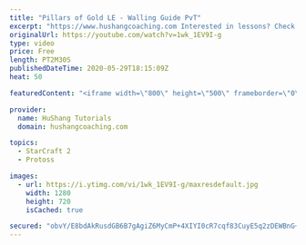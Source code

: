 ```yaml
---
title: "Pillars of Gold LE - Walling Guide PvT"
excerpt: "https://www.hushangcoaching.com Interested in lessons? Check out the website for more information ------------------------------------------------------------------------------------------------------- Want to support HuShang Tutorials directly? Patreon is a website where you can contribute a monthly"
originalUrl: https://youtube.com/watch?v=1wk_1EV9I-g
type: video
price: Free
length: PT2M30S
publishedDateTime: 2020-05-29T18:15:09Z
heat: 50

featuredContent: "<iframe width=\"800\" height=\"500\" frameborder=\"0\" src=\"https://www.youtube.com/embed/1wk_1EV9I-g\" allow=\"accelerometer; autoplay; encrypted-media; gyroscope; picture-in-picture\" allowfullscreen></iframe>"

provider:
  name: HuShang Tutorials
  domain: hushangcoaching.com

topics:
  - StarCraft 2
  - Protoss

images:
  - url: https://i.ytimg.com/vi/1wk_1EV9I-g/maxresdefault.jpg
    width: 1280
    height: 720
    isCached: true

secured: "obvY/E8bdAkRusdGB6B7gAgiZ6MyCmP+4XIYI0cR7cqf83CuyE5q2zDEWBnG+eB8ma9JtZcGMp1Ctq6eWzuKXdhhC0lcxOQ2iRisqval0OIS0Dl91aE3wqTzrZduRvLOmTwafVl62tuWS/LI4dTSytI3hpe1PSt7DW8UNsH+C8blRg+MyYqjNGHM2mBgBB+6IE0TQPPGVGOPK0jRMNABqQyVpiSlopI7WGD9lERyYu6Aiae9raF8bMRprIuZc6Fgjo+DRBGARnrOTI8x2owYz28owLdcncCrOgaU09EtC/73XeKsUJQnLMpf7hZRZ35ZpeSfv4cmSGFt5/8XiZk9UyRQvTEeiAZT9Nlhtfu9ytUWji91tQFm+HGC4cEPm2SIJIAiriQ/AC1y7M1kGrw9YOvLXduLcbt2XE/skV94i98=;GXaNE68jfoBv03Xjz6rkaw=="
---
```


